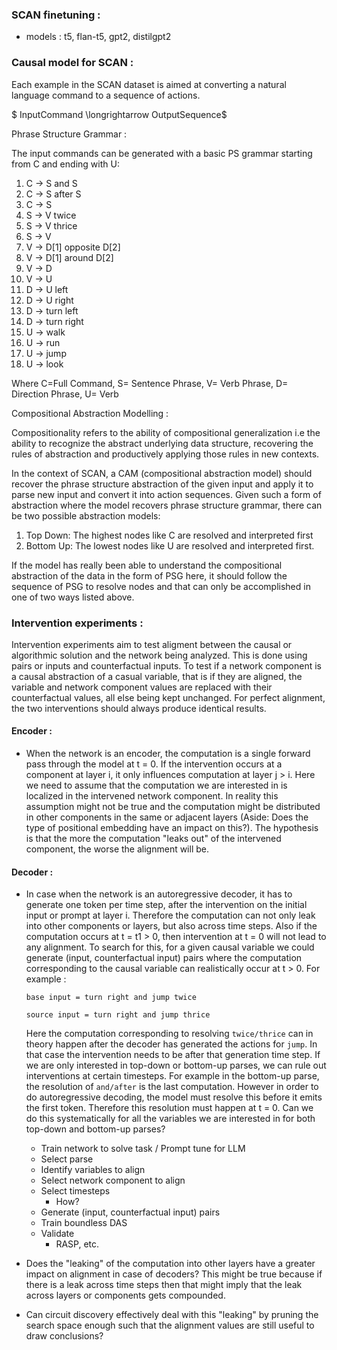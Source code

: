 ### SCAN finetuning : 
- models : t5, flan-t5, gpt2, distilgpt2

### Causal model for SCAN : 

Each example in the SCAN dataset is aimed at converting a natural language command to a sequence of actions. 

$ InputCommand \longrightarrow OutputSequence$

Phrase Structure Grammar :

The input commands can be generated with a basic PS grammar starting from C and ending with U: 

1. C $\longrightarrow$ S and S
2. C $\longrightarrow$ S after S
3. C $\longrightarrow$ S
4. S $\longrightarrow$ V twice
5. S $\longrightarrow$ V thrice
6. S $\longrightarrow$ V
7. V $\longrightarrow$ D[1] opposite D[2]
8. V $\longrightarrow$ D[1] around D[2]
9. V $\longrightarrow$ D
10. V $\longrightarrow$ U
11. D $\longrightarrow$ U left
12. D $\longrightarrow$ U right
13. D $\longrightarrow$ turn left
14. D $\longrightarrow$ turn right
15. U $\longrightarrow$ walk
16. U $\longrightarrow$ run
17. U $\longrightarrow$ jump
18. U $\longrightarrow$ look

Where C=Full Command, S= Sentence Phrase, V= Verb Phrase, D= Direction Phrase, U= Verb

Compositional Abstraction Modelling :

Compositionality refers to the ability of compositional generalization i.e the ability to recognize the abstract underlying data structure, recovering the rules of abstraction and productively applying those rules in new contexts.

In the context of SCAN, a CAM (compositional abstraction model) should recover the phrase structure abstraction of the given input and apply it to parse new input and convert it into action sequences. Given such a form of abstraction where the model recovers phrase structure grammar, there can be two possible abstraction models: 

1. Top Down: The highest nodes like C are resolved and interpreted first
2. Bottom Up: The lowest nodes like U are resolved and interpreted first.

If the model has really been able to understand the compositional abstraction of the data in the form of PSG here, it should follow the sequence of PSG to resolve nodes and that can only be accomplished in one of two ways listed above. 


### Intervention experiments :

Intervention experiments aim to test aligment between the causal or algorithmic solution and the network being analyzed. This is done using pairs or inputs and counterfactual inputs. To test if a network component is a causal abstraction of a casual variable, that is if they are aligned, the variable and network component values are replaced with their counterfactual values, all else being kept unchanged. For perfect alignment, the two interventions should always produce identical results. 

#### Encoder : 
- When the network is an encoder, the computation is a single forward pass through the model at t = 0. If the intervention occurs at a component at layer i, it only influences computation at layer j > i. Here we need to assume that the computation we are interested in is localized in the intervened network component. In reality this assumption might not be true and the computation might be distributed in other components in the same or adjacent layers (Aside: Does the type of positional embedding have an impact on this?). The hypothesis is that the more the computation "leaks out" of the intervened component, the worse the alignment will be.  

#### Decoder : 
- In case when the network is an autoregressive decoder, it has to generate one token per time step, after the intervention on the initial input or prompt at layer i. Therefore the computation can not only leak into other components or layers, but also across time steps. Also if the computation occurs at t = t1 > 0, then intervention at t = 0 will not lead to any alignment. To search for this, for a given causal variable we could generate (input, counterfactual input) pairs where the computation corresponding to the causal variable can realistically occur at t > 0. For example : 

    `base input = turn right and jump twice`

    `source input = turn right and jump thrice`

    Here the computation corresponding to resolving `twice/thrice` can in theory happen after the decoder has generated the actions for `jump`. In that case the intervention needs to be after that generation time step. If we are only interested in top-down or bottom-up parses, we can rule out interventions at certain timesteps. For example in the bottom-up parse, the resolution of `and/after` is the last computation. However in order to do autoregressive decoding, the model must resolve this before it emits the first token. Therefore this resolution must happen at t = 0. Can we do this systematically for all the variables we are interested in for both top-down and bottom-up parses?

    - Train network to solve task / Prompt tune for LLM 
    - Select parse
    - Identify variables to align
    - Select network component to align
    - Select timesteps
        - How?
    - Generate (input, counterfactual input) pairs
    - Train boundless DAS
    - Validate
        - RASP, etc.

- Does the "leaking" of the computation into other layers have a greater impact on alignment in case of decoders? This might be true because if there is a leak across time steps then that might imply that the leak across layers or components gets compounded. 

- Can circuit discovery effectively deal with this "leaking" by pruning the search space enough such that the alignment values are still useful to draw conclusions?